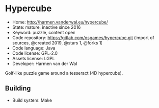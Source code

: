 # Hypercube

- Home: http://harmen.vanderwal.eu/hypercube/
- State: mature, inactive since 2016
- Keyword: puzzle, content open
- Code repository: https://gitlab.com/osgames/hypercube.git (import of sources, @created 2019, @stars 1, @forks 1)
- Code language: Java
- Code license: GPL-2.0
- Assets license: LGPL
- Developer: Harmen van der Wal

Golf-like puzzle game around a tesseract (4D hypercube).

## Building

- Build system: Make
